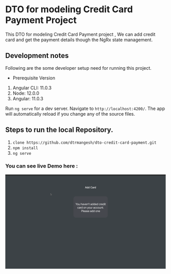 # DTO for modeling Credit Card Payment Project
 
 This DTO for modeling Credit Card Payment project , We can add credit card and get the payment details though the NgRx state management.

## Development notes
Following are the some developer setup need for running this project.

- Prerequisite Version 
1. Angular CLI: 11.0.3
2. Node: 12.0.0
3. Angular: 11.0.3

Run `ng serve` for a dev server. Navigate to `http://localhost:4200/`. The app will automatically reload if you change any of the source files.

## Steps to run the local Repository.

1. `clone https://github.com/dtrmangesh/dto-credit-card-payment.git`
2. `npm install`
3. `ng serve`

### You can see live Demo here :

![](dto-credit-payment.gif)

